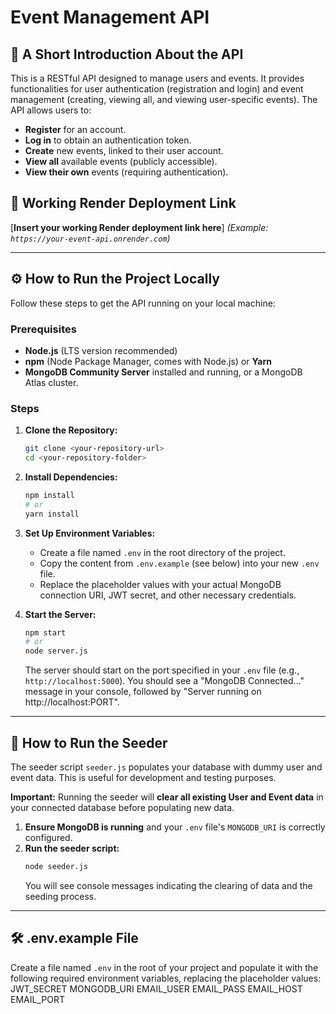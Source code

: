 # Event Management API

## 📌 A Short Introduction About the API

This is a RESTful API designed to manage users and events. It provides functionalities for user authentication (registration and login) and event management (creating, viewing all, and viewing user-specific events). The API allows users to:

* **Register** for an account.
* **Log in** to obtain an authentication token.
* **Create** new events, linked to their user account.
* **View all** available events (publicly accessible).
* **View their own** events (requiring authentication).

## 🔗 Working Render Deployment Link

[**Insert your working Render deployment link here**]
*(Example: `https://your-event-api.onrender.com`)*

---

## ⚙️ How to Run the Project Locally

Follow these steps to get the API running on your local machine:

### Prerequisites

* **Node.js** (LTS version recommended)
* **npm** (Node Package Manager, comes with Node.js) or **Yarn**
* **MongoDB Community Server** installed and running, or a MongoDB Atlas cluster.

### Steps

1.  **Clone the Repository:**
    ```bash
    git clone <your-repository-url>
    cd <your-repository-folder>
    ```

2.  **Install Dependencies:**
    ```bash
    npm install
    # or
    yarn install
    ```

3.  **Set Up Environment Variables:**
    * Create a file named `.env` in the root directory of the project.
    * Copy the content from `.env.example` (see below) into your new `.env` file.
    * Replace the placeholder values with your actual MongoDB connection URI, JWT secret, and other necessary credentials.

4.  **Start the Server:**
    ```bash
    npm start
    # or
    node server.js
    ```
    The server should start on the port specified in your `.env` file (e.g., `http://localhost:5000`). You should see a "MongoDB Connected..." message in your console, followed by "Server running on http://localhost:PORT".

---

## 🧪 How to Run the Seeder

The seeder script `seeder.js` populates your database with dummy user and event data. This is useful for development and testing purposes.

**Important:** Running the seeder will **clear all existing User and Event data** in your connected database before populating new data.

1.  **Ensure MongoDB is running** and your `.env` file's `MONGODB_URI` is correctly configured.
2.  **Run the seeder script:**
    ```bash
    node seeder.js
    ```
    You will see console messages indicating the clearing of data and the seeding process.

---

## 🛠️ .env.example File

Create a file named `.env` in the root of your project and populate it with the following required environment variables, replacing the placeholder values:
JWT_SECRET
MONGODB_URI
EMAIL_USER
EMAIL_PASS
EMAIL_HOST
EMAIL_PORT